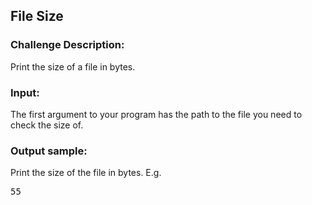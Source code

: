 <h2>File Size</h2>

<h3>Challenge Description:</h3>

<p>
    Print the size of a file in bytes.
</p>

<h3>Input:</h3>
<p>
    The first argument to your program has the path to the file you need to check the size of.
</p>

<h3>Output sample:</h3>

<p>
    Print the size of the file in bytes.
E.g.
</p>

<pre>55</pre>